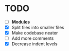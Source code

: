 # TODO #

- [ ] **Modules**
- [x] Split files into smaller files
- [x] Make codebase neater
- [ ] Add more comments
- [x] Decrease indent levels
